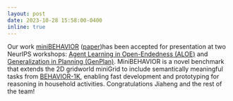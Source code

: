 ```yaml
---
layout: post
date: 2023-10-28 15:58:00-0400
inline: true
---
```


Our work [miniBEHAVIOR](https://github.com/stanfordvl/mini_behavior) ([paper](https://arxiv.org/pdf/2310.01824v1.pdf))has been accepted for presentation at two NeurIPS workshops: [Agent Learning in Open-Endedness (ALOE)](https://sites.google.com/view/aloe2023) and [Generalization in Planning (GenPlan)](https://aair-lab.github.io/genplan23/). MiniBEHAVIOR is a novel benchmark that extends the 2D gridworld miniGrid to include semantically meaningful tasks from [BEHAVIOR-1K](https://behavior.stanford.edu/behavior-1k), enabling fast development and prototyping for reasoning in household activities. Congratulations Jiaheng and the rest of the team!